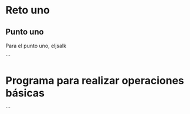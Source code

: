# Reto uno
## Punto uno

Para el punto uno, eljsalk

´´´
# Programa para realizar operaciones básicas

´´´
